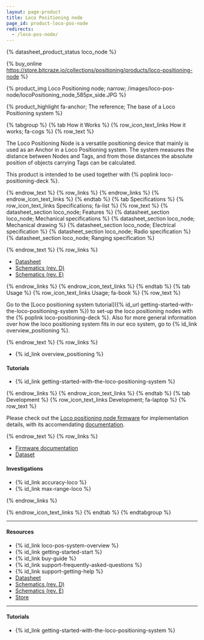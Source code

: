 ```yaml
---
layout: page-product
title: Loco Positioning node
page_id: product-loco-pos-node
redirects:
  - /loco-pos-node/
---
```


{% datasheet_product_status loco_node  %}


{% buy_online https://store.bitcraze.io/collections/positioning/products/loco-positioning-node %}

{% product_img Loco Positioning node; narrow;
/images/loco-pos-node/locoPositioning_node_585px_side.JPG
%}

{% product_highlight
fa-anchor;
The reference;
The base of a Loco Positioning system
%}

{% tabgroup %}
{% tab How it Works %}
{% row_icon_text_links How it works; fa-cogs %}
{% row_text %}

The Loco Positioning Node is a versatile positioning device that mainly is used
as an Anchor in a Loco Positioning system. The system measures
the distance between Nodes and Tags, and from those distances the
absolute position of objects carrying Tags can be calculated.

This product is intended to be used together with
{% poplink loco-positioning-deck %}.


{% endrow_text %}
{% row_links %}
{% endrow_links %}
{% endrow_icon_text_links %}
{% endtab %}
{% tab Specifications %}
{% row_icon_text_links Specifications; fa-list %}
{% row_text %}
{% datasheet_section loco_node; Features %}
{% datasheet_section loco_node; Mechanical specifications %}
{% datasheet_section loco_node; Mechanical drawing %}
{% datasheet_section loco_node; Electrical specification %}
{% datasheet_section loco_node; Radio specification %}
{% datasheet_section loco_node; Ranging specification %}


{% endrow_text %}
{% row_links %}

- [Datasheet](/documentation/hardware/loco_node/loco_node-datasheet.pdf)
- [Schematics (rev. D)](/documentation/hardware/loco_node/loco_node_revd.pdf)
- [Schematics (rev. E)](/documentation/hardware/loco_node/loco_node_reve.pdf)

{% endrow_links %}
{% endrow_icon_text_links %}
{% endtab %}
{% tab Usage %}
{% row_icon_text_links Usage; fa-book %}
{% row_text %}

Go to the [Loco positioning system tutorial]({% id_url getting-started-with-the-loco-positioning-system  %}) to set-up the loco positioning nodes with the {% poplink loco-positioning-deck %}. Also for more general information over how the loco positioning system fits in our eco system, go to {% id_link overview_positioning %}.

{% endrow_text %}
{% row_links %}

* {% id_link overview_positioning %}


#### Tutorials
* {% id_link getting-started-with-the-loco-positioning-system %}


{% endrow_links %}
{% endrow_icon_text_links %}
{% endtab %}
{% tab Development %}
{% row_icon_text_links Development;  fa-laptop %}
{% row_text %}

Please check out the [Loco positioning node firmware](https://github.com/bitcraze/lps-node-firmware) for implementation details, with its accomendating [documentation](/documentation/repository/lps-node-firmware/master/).



{% endrow_text %}
{% row_links %}

- [Firmware documentation](/documentation/repository/lps-node-firmware/master/)
- [Dataset](/documentation/system/positioning/positioning-datasets/)

#### Investigations
* {% id_link accuracy-loco %}
* {% id_link max-range-loco %}

{% endrow_links %}


{% endrow_icon_text_links %}
{% endtab %}
{% endtabgroup %}


---

#### Resources

- {% id_link loco-pos-system-overview %}
- {% id_link getting-started-start %}
- {% id_link buy-guide %}
- {% id_link support-frequently-asked-questions %}
- {% id_link support-getting-help %}
- [Datasheet](/documentation/hardware/loco_node/loco_node-datasheet.pdf)
- [Schematics (rev. D)](/documentation/hardware/loco_node/loco_node_revd.pdf)
- [Schematics (rev. E)](/documentation/hardware/loco_node/loco_node_reve.pdf)
- [Store](https://store.bitcraze.io/collections/positioning/products/loco-positioning-node)

---

#### Tutorials

* {% id_link getting-started-with-the-loco-positioning-system %}
